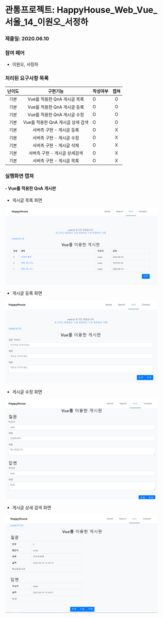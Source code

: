 # 관통프로젝트: HappyHouse_Web_Vue_서울_14_이원오_서정하
### 제출일: 2020.06.10

### 참여 페어
- 이원오, 서정하

### 처리된 요구사항 목록
  
|난이도|구현기능|작성여부|캡쳐|
|:---:|:---:|---|:---:|
|기본|Vue를 적용한 QnA 게시글 목록|O|O|
|기본|Vue를 적용한 QnA 게시글 등록|O|O|
|기본|Vue를 적용한 QnA 게시글 수정|O|O|
|기본|Vue를 적용한 QnA 게시글 상세 검색|O|O|
|기본|서버측 구현 - 게시글 등록|O|X|
|기본|서버측 구현 - 게시글 수정|O|X|
|기본|서버측 구현 - 게시글 삭제|O|X|
|기본|서버측 구현 - 게시글 상세검색|O|X|
|기본|서버측 구현 - 게시글 목록|O|X|


### 실행화면 캡쳐    

#### - Vue를 적용한 QnA 게시판

- 게시글 목록 화면

![게시글 목록](./화면캡쳐/qna목록.png)

- 게시글 등록 화면

![게시글 등록](./화면캡쳐/qna등록.png)

- 게시글 수정 화면

![게시글 수정](./화면캡쳐/qna수정.png)

- 게시글 상세 검색 화면

![게시글 상세 검색](./화면캡쳐/qna상세검색.png)

